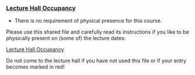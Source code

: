 ### [Lecture Hall Occupancy](https://moodle.jku.at/jku/course/view.php?id=10809#section-1)


* There is no requirement of physical presence for this course.

Please use this shared file and carefully read its instructions if you like to be physically present on (some of) the lecture dates:

[Lecture Hall Occupancy](https://docs.google.com/spreadsheets/d/1OTwT7LsO09XWp-_wR8hbp78MqBZtsa8I5TZm15nR2vs/edit?usp=sharing)

Do not come to the lecture hall if you have not used this file or if your entry becomes marked in red!



